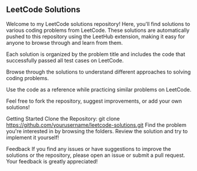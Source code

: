 ## LeetCode Solutions

Welcome to my LeetCode solutions repository! Here, you'll find solutions to various coding problems from LeetCode. These solutions are automatically pushed to this repository using the LeetHub extension, making it easy for anyone to browse through and learn from them.

Each solution is organized by the problem title and includes the code that successfully passed all test cases on LeetCode.

Browse through the solutions to understand different approaches to solving coding problems.

Use the code as a reference while practicing similar problems on LeetCode.

Feel free to fork the repository, suggest improvements, or add your own solutions!

Getting Started
Clone the Repository: git clone https://github.com/yourusername/leetcode-solutions.git
 Find the problem you're interested in by browsing the folders.
 Review the solution and try to implement it yourself!

Feedback
If you find any issues or have suggestions to improve the solutions or the repository, please open an issue or submit a pull request. Your feedback is greatly appreciated!
